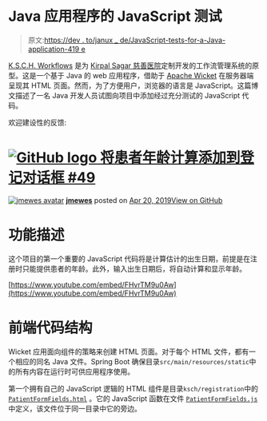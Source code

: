 # Java 应用程序的 JavaScript 测试

> 原文:[https://dev . to/janux _ de/JavaScript-tests-for-a-Java-application-419 e](https://dev.to/janux_de/javascript-tests-for-a-java-application-419e)

[K.S.C.H. Workflows](https://ksch-workflows.github.io/) 是为 [Kirpal Sagar 慈善医院](https://kirpal-sagar.org/en/kirpal-charitable-hospital-en/)定制开发的工作流管理系统的原型。这是一个基于 Java 的 web 应用程序，借助于 [Apache Wicket](http://wicket.apache.org/) 在服务器端呈现其 HTML 页面。然而，为了方便用户，浏览器的语言是 JavaScript。这篇博文描述了一名 Java 开发人员试图向项目中添加经过充分测试的 JavaScript 代码。

欢迎建设性的反馈:

# [![GitHub logo](../Images/75095a8afc1e0f207cda715962e75c8d.png) 将患者年龄计算添加到登记对话框 #49](https://github.com/ksch-workflows/ksch-workflows/pull/49) 

[![jmewes avatar](../Images/3a516b4368b403bf9f479d5641eeb4d6.png)](https://github.com/jmewes) **[jmewes](https://github.com/jmewes)** posted on [<time datetime="2019-04-20T16:51:12Z">Apr 20, 2019</time>](https://github.com/ksch-workflows/ksch-workflows/pull/49)[View on GitHub](https://github.com/ksch-workflows/ksch-workflows/pull/49)

# [](#feature-description)功能描述

这个项目的第一个重要的 JavaScript 代码将是计算估计的出生日期，前提是在注册时只能提供患者的年龄。此外，输入出生日期后，将自动计算和显示年龄。

[https://www.youtube.com/embed/FHvrTM9u0Aw](https://www.youtube.com/embed/FHvrTM9u0Aw)

# [](#frontend-code-structure)前端代码结构

Wicket 应用面向组件的策略来创建 HTML 页面。对于每个 HTML 文件，都有一个相应的同名 Java 文件。Spring Boot 确保目录`src/main/resources/static`中的所有内容在运行时可供应用程序使用。

第一个拥有自己的 JavaScript 逻辑的 HTML 组件是目录`ksch/registration`中的 [`PatientFormFields.html`](https://github.com/ksch-workflows/ksch-workflows/pull/49/files#diff-6288739e00cbfed3d18a79bb1d4d0107) 。它的 JavaScript 函数在文件 [`PatientFormFields.js`](https://github.com/ksch-workflows/ksch-workflows/pull/49/files#diff-b3e14899d9fe7e1e9123da7b637602f7) 中定义，该文件位于同一目录中它的旁边。